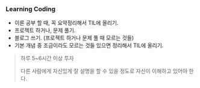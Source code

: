 ### Learning Coding

- 이론 공부 할 때, 꼭 요약정리해서 TIL에 올리기.
- 프로젝트 하거나, 문제 풀기.
- 블로그 쓰기. (프로젝트 하거나 문제 풀 때 모르는 것들)
- 기본 개념 중 조금이라도 모르는 것들 있으면 정리해서 TIL에 올리기.

> 하루 5~6시간 이상 투자
>
> 다른 사람에게 자신있게 잘 설명을 할 수 있을 정도로 자신이 이해하고 있어야 한다.